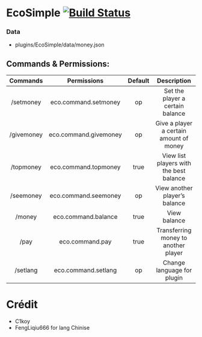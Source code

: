 # EcoSimple [![Build Status](https://travis-ci.com/NukkitX-RU/EcoSimple.svg?branch=master)](https://travis-ci.com/github/NukkitX-RU/EcoSimple) 


### Data
 - plugins/EcoSimple/data/money.json
 
## Commands & Permissions:
|Commands  | Permissions         | Default|Description                              |
|:--------:|:-------------------:|:------:|:---------------------------------------:|
|/setmoney | eco.command.setmoney|op      | Set the player a certain balance        |
|/givemoney|eco.command.givemoney|op      | Give a player a certain amount of money |
|/topmoney | eco.command.topmoney|true    | View list players with the best balance |
|/seemoney | eco.command.seemoney|op      | View another player’s balance           |
|/money    | eco.command.balance |true    | View balance                            |
|/pay      | eco.command.pay     |true    | Transferring money to another player    |
|/setlang  | eco.command.setlang |op      | Change language for plugin              |

# Crédit

- C1koy
- FengLiqiu666 for lang Chinise

